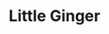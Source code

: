 ---
layout: place
title: "Little Ginger"
permalink: /texas/kingwood/little-ginger.html
stateAbbr: TX
stateName: Texas
cityName: Kingwood
seo:
  name: "Little Ginger"
  type: Restaurant
  links: https://littleginger.kwickmenu.com/
description: "Little Ginger serves delicious sushi in Kingwood, Texas. Try fresh Japanese dishes for a great dining experience. "
place_id: ChIJJ_jh09esQIYRo8_1Egzr_Gg
photos:
  - name: >-
      places/ChIJJ_jh09esQIYRo8_1Egzr_Gg/photos/AeeoHcJxTkjT6-vCRADW-eIhPLmEta04pB2gTuzknPgH3T9A_jbBuin5euMuHrxXdUOMq8eOzZuvBEMOyLm-FwnYS16Jy2jvYNcY5DiFI35CO8qH-nR-trLi-fvgC4ZaEeoyrTRSGQsWcJoo9iG2n8I8ttt93LDCmtoisiaq61z2NQkbkZgDKt-4qan59vMSrlvSmtoYJp88F7Im4cf4Pdhh9ntMFn6RAa1X-3zFemkgHVQ031X602oRyXJdlj8GAP7ale-Fz_iTPcIr2CcG22i0KDt0nQPpXqfGlo5qHPxim5lq77-iluoMU7otdocWvQGQnzRZ-2PyaOhadqqd0sZ1DymuP_FomYeBHGyvQ_s4rf4nk2w1ADsILWXhxoaHLMcut5NVurMpOFzvsNTBJRmt4-tvw-65-e3tgjj20UqTtHY
    widthPx: 3024
    heightPx: 4032
    authorAttributions:
      - displayName: Bourbonnierre's H.
        uri: https://maps.google.com/maps/contrib/111337232050348886467
        photoUri: >-
          https://lh3.googleusercontent.com/a-/ALV-UjXVonIoC--4EHj3-GkiiMvJVkmRLbKa5Xv1uC9Gs8uMIfpMLXqf=s100-p-k-no-mo
    flagContentUri: >-
      https://www.google.com/local/imagery/report/?cb_client=maps_api_places.places_api&image_key=!1e10!2sCIHM0ogKEICAgIDkuo-HfQ&hl=en-US
    googleMapsUri: >-
      https://www.google.com/maps/place//data=!3m4!1e2!3m2!1sCIHM0ogKEICAgIDkuo-HfQ!2e10!4m2!3m1!1s0x8640acd7d3e1f827:0x68fceb0c12f5cfa3
  - name: >-
      places/ChIJJ_jh09esQIYRo8_1Egzr_Gg/photos/AeeoHcKoXu-umsedDvkW4wS2dIn7EueOZnM3Zah8Ipd9QpMEBHyL7NknkLR_AfCSWiSg-OPA-5LcpZYDHl2zIt0hpAI5klbuxq9_R5M1mF7izM3RFbKXKo3y6VUZjQLJjU1_XpjoO_MGfU-nM-YHWeCbVCLE-pg_jlyhgTMdd-ViKNgBJ7rHvjizz2fLGGZFFhNpM12RaT4Qjz3M3l6DGVvrpME3nnfirqqM1od0wVu8KPCfj-p_slNK88nUe-ncWh9fIDzhyq1yB8VQ6ofBP6ZOPtcoucSQPnfdPQpRbCOMdxEA-g
    widthPx: 2048
    heightPx: 1167
    authorAttributions:
      - displayName: Little Ginger
        uri: https://maps.google.com/maps/contrib/112566449370291710366
        photoUri: >-
          https://lh3.googleusercontent.com/a/ACg8ocL2wzJhRoqiltQSvEHYnm5N2ZY6jx9G-Rsn00E0AUGzSLGJkQ=s100-p-k-no-mo
    flagContentUri: >-
      https://www.google.com/local/imagery/report/?cb_client=maps_api_places.places_api&image_key=!1e10!2sAF1QipNvZjJ_mrwavvD9gT5aY-OXbLyBWt1MuCs-kdbc&hl=en-US
    googleMapsUri: >-
      https://www.google.com/maps/place//data=!3m4!1e2!3m2!1sAF1QipNvZjJ_mrwavvD9gT5aY-OXbLyBWt1MuCs-kdbc!2e10!4m2!3m1!1s0x8640acd7d3e1f827:0x68fceb0c12f5cfa3
  - name: >-
      places/ChIJJ_jh09esQIYRo8_1Egzr_Gg/photos/AeeoHcISrrAdVBlpuYKE24LaoMLEAfq292wfvMMREVu4WPHjID5DIkdIVWIQNa5uERRrlSNU1RxJIIFBPsjx0OIYGtzCuXd_L-KetzzR_vLMGUAd6o1oXRdj3nl1Kgntn73GpL1CAmxnF_vmwAvu7otdHHgNV_eCjkPcILmsAj0SKIOBk5ltnoFkvOa4Am3VpjY32YhCbpz8g9WyAJbiVZytJ5fjdcMRr4E1dKAFiKQe6YhKVyCzUxnljyR0bmASm5MpdQmwPvHXpuWnrrGacHiLL8IQl6pDS4NPT-JdMIYDPuyoGN9yd8QGaDwXfEhrJ2qUuaj55ynmVr5AzUBLMO9_g0znNzhy0DnEOR4oTHlwky5ETPdVYcd3oGgU4Hgq-18dWuaYT1BofP7z5_q-L0_g-ZMs9-g2T5j-vKDoA7DfyHgH4A
    widthPx: 4080
    heightPx: 3072
    authorAttributions:
      - displayName: JP
        uri: https://maps.google.com/maps/contrib/103863673279344586682
        photoUri: >-
          https://lh3.googleusercontent.com/a-/ALV-UjW0JVMBSYt3GA7S3dS6EG6diKvwHY7MHGc6MTU3pNWtcNSnKlAqEw=s100-p-k-no-mo
    flagContentUri: >-
      https://www.google.com/local/imagery/report/?cb_client=maps_api_places.places_api&image_key=!1e10!2sCIHM0ogKEICAgICHkL6oBw&hl=en-US
    googleMapsUri: >-
      https://www.google.com/maps/place//data=!3m4!1e2!3m2!1sCIHM0ogKEICAgICHkL6oBw!2e10!4m2!3m1!1s0x8640acd7d3e1f827:0x68fceb0c12f5cfa3
  - name: >-
      places/ChIJJ_jh09esQIYRo8_1Egzr_Gg/photos/AeeoHcI6oTwMaFgu-CWU1isky0B60VW3hzGEdAgO6rLiiVMiCk7PUmi-hy4KsAsUPcwatU3uFgIv1Z8UaJt4hGljdMdKEqPB3q4DNi-FqaWREHsBxZ5R7XjoldWnPK0llO2yqwJwAtRpPALZNfz4kEZwwDJwtRZRYG4ZI_DphKF0u1na4dHbioE-ZrxREXoKCxg5DwFGDC8ERQoLQ0a4ThKHsYoGLArREYntnNfMbG7na3wLfJ-Be7YfEKbub7drQZD8rvwYVvc67Ti9uz3mffWtKHKQ3-zyF8qtl0IOeBmR85fylX9Zbu9qVKhPQZugH1ERE4qQ5PooDdZLA5c7JhScBpg9oM3wtsaiVXusyN8S0Ve1XESPwqdvL6F8sDJtKwDj-W-3CWHWsKyPFARMpcY0kbtRxYjuoRbl2ChqApRaNm6SdnXj
    widthPx: 3000
    heightPx: 4000
    authorAttributions:
      - displayName: Chad Newman
        uri: https://maps.google.com/maps/contrib/107769256976443451622
        photoUri: >-
          https://lh3.googleusercontent.com/a-/ALV-UjXC3euGkAWVs1RkF8r1YvhncY5fdxgm4sMA13k2JBDhWfMPAZVwWA=s100-p-k-no-mo
    flagContentUri: >-
      https://www.google.com/local/imagery/report/?cb_client=maps_api_places.places_api&image_key=!1e10!2sCIHM0ogKEICAgIC5nqm1ywE&hl=en-US
    googleMapsUri: >-
      https://www.google.com/maps/place//data=!3m4!1e2!3m2!1sCIHM0ogKEICAgIC5nqm1ywE!2e10!4m2!3m1!1s0x8640acd7d3e1f827:0x68fceb0c12f5cfa3
  - name: >-
      places/ChIJJ_jh09esQIYRo8_1Egzr_Gg/photos/AeeoHcKbA_eo4e2wqxH90Nc54kkiDNdDRkqNMQL50GhmU-a5EBOeZU98PUm1I6HoUncO5FktyVWGCmNct5zOcb8KgXRt7ZII2iFDDfRygJqpgJD390KcC0Gw7jbACgJENIchulJZaHtcpvkzoTR63nvVtLHdBglHL8Dev1d55Z2yBpJq6cfc5vMWBWjrsl0vVtn2ETayPPg0vaD23hPHcC0jeYd0rBWkLU_fFDlWJYFSBZBbsVtoEbH4eGLq1azI77szSjRx4QzOnC9jk6A90PDzHWb1AvEr0VYohPFEhpwayKsxckZxsX918iMt5vWrGJDYhgxyQunhJoV5QmGXbp5fzjYzgdxyn09sJNEcgeyWHjfByuDBCCps0DnnJ1KthWAfXCkZGixz2ma5fGjAN_kcRgFUf2BG42-tl_ABfwkioHBpaq8
    widthPx: 4080
    heightPx: 3072
    authorAttributions:
      - displayName: JP
        uri: https://maps.google.com/maps/contrib/103863673279344586682
        photoUri: >-
          https://lh3.googleusercontent.com/a-/ALV-UjW0JVMBSYt3GA7S3dS6EG6diKvwHY7MHGc6MTU3pNWtcNSnKlAqEw=s100-p-k-no-mo
    flagContentUri: >-
      https://www.google.com/local/imagery/report/?cb_client=maps_api_places.places_api&image_key=!1e10!2sCIHM0ogKEICAgICHkL6ohwE&hl=en-US
    googleMapsUri: >-
      https://www.google.com/maps/place//data=!3m4!1e2!3m2!1sCIHM0ogKEICAgICHkL6ohwE!2e10!4m2!3m1!1s0x8640acd7d3e1f827:0x68fceb0c12f5cfa3
  - name: >-
      places/ChIJJ_jh09esQIYRo8_1Egzr_Gg/photos/AeeoHcK1lApViWzOXvCca3I-MrEgaIgTDi5YK95AUlr8vwivxuP8BOt3XkLgHFhIo1nacYOYcrimYOc5lvOpBmtgY7Qj6586JYA7PxuU6rQDXbaOpv3kIMUJstE8OPr4_A7iqIW2CrNYeJcZFXuoBCBjje1PvFctIuBmQLBy7DkI5STOQK6baIup0SEfVtHvq2Pha7ML4d2NXmhSCgzd7L6eok3Q_quKkTPxHzY7zDLpJpoxCz3hqpyhicfhgpVkX4e2LPf5uOGw75S6c5YGHbJeqNLjByx5XrRqXIqf4fbHN8qa1JVx6xEMvo9tFhKESI4P6HEitbP4sUazLPZrnRa9ihkPMDH9sz4VusL8Jc5t6WiaTWLQ7iINgpGSYzr7xs2a8gE_c5QKAjXA2CJLQ6Zvq_NwMK9qqTqm-HL4f44zQsd7CA
    widthPx: 4032
    heightPx: 3024
    authorAttributions:
      - displayName: Hisrael Sarmiento
        uri: https://maps.google.com/maps/contrib/107553762726148552240
        photoUri: >-
          https://lh3.googleusercontent.com/a-/ALV-UjU2LN19_joxVzkzz2EeSM1ZzbuRdvtArU4EV-iaah3Cwe3P0I8x=s100-p-k-no-mo
    flagContentUri: >-
      https://www.google.com/local/imagery/report/?cb_client=maps_api_places.places_api&image_key=!1e10!2sCIHM0ogKEICAgIDD9vn5Mw&hl=en-US
    googleMapsUri: >-
      https://www.google.com/maps/place//data=!3m4!1e2!3m2!1sCIHM0ogKEICAgIDD9vn5Mw!2e10!4m2!3m1!1s0x8640acd7d3e1f827:0x68fceb0c12f5cfa3
  - name: >-
      places/ChIJJ_jh09esQIYRo8_1Egzr_Gg/photos/AeeoHcJl2-rPycqB9fJJvuhr0a4dhFRC0zVKY6N0daVWWFsrcVuAcQrisxR3rcoxhDH1Fgie9pSl6ibb1KGMssVxQ6zMJuo14cgSyPcLb0vg5G6-n9pds0CXjRz2n00_CyC52BKc4R3LrYj0wEXK9Ay75d1n9pqp2Iltp7RtSg5qp23WJk912LR82kIPAVzhk0lfUbeRfHfiRTwBjb8V4FDbgfm42l_xigASaAVFa9OgxF92q8cHjX6Atn8D-iMtcYyMHUM_RJqNZlDge39Bx9Jz_ayFMr_iPpFqmwzUIfbKtDOSs4lTcU8cUL_llTy6CEK2WRw-dmHjwZxoD4wePCcTDu2B0vl98NQTUMGsoTEJJ-Le3CK9h582Qpft-HU8QxndId3dJIj72DAXgQhBbjekOrLr2-Q5mIJw_7zUjukcGjP04KM
    widthPx: 4800
    heightPx: 3593
    authorAttributions:
      - displayName: Sabine's travels
        uri: https://maps.google.com/maps/contrib/112187722254659637273
        photoUri: >-
          https://lh3.googleusercontent.com/a/ACg8ocIp-V7xrDrvLquywCAXa40FPNfrlENCYboakPBPzUeAcDRSfA=s100-p-k-no-mo
    flagContentUri: >-
      https://www.google.com/local/imagery/report/?cb_client=maps_api_places.places_api&image_key=!1e10!2sCIHM0ogKEICAgID7huLppAE&hl=en-US
    googleMapsUri: >-
      https://www.google.com/maps/place//data=!3m4!1e2!3m2!1sCIHM0ogKEICAgID7huLppAE!2e10!4m2!3m1!1s0x8640acd7d3e1f827:0x68fceb0c12f5cfa3
  - name: >-
      places/ChIJJ_jh09esQIYRo8_1Egzr_Gg/photos/AeeoHcJUMFNUeSgzkvujJWXvNmIUk1XFlHeQ-7-vjnpR8BZGHfIf8QmDXGkcAi0DGOchi_8IN86RK_CexFg_CqvGxwva-XMqe088AFihPkM5HI1eMuEDnxOKerZXYBAYRcoSTNYBYZ-aIgz7A8Uh4QC2ICmqUuK_M2ZHH57DDcpGD7LyP-yZSUllp0WNmy36ogtmcJjybKHg2lhzG7ufmXMSmLS2asIlmWlxERDN22jkHzOoDGQptayxJH88D2X4Jwp73o8OFHLMmHGbw4iehOac3cWicLjF0dhA16vVsZdaRl3X9BipPJx1nAlOC0-VGLGtlKiRy4gZNp3RqU52aDafcfvhSbrglQDd-d0IU2Dd2-uFCZQKT_DUzl7Hc94vfsPFhLSkycNgjnC6NuZSqZ_zCA8XehwUOGqA1i1syOAHLeUVEaAQ
    widthPx: 4030
    heightPx: 2629
    authorAttributions:
      - displayName: Ruth Figueroa
        uri: https://maps.google.com/maps/contrib/108437884117715484337
        photoUri: >-
          https://lh3.googleusercontent.com/a/ACg8ocLrjuXMNCsNe1N0inP8hsHSg-xM4QyMxFvDO5pUeygWDsej=s100-p-k-no-mo
    flagContentUri: >-
      https://www.google.com/local/imagery/report/?cb_client=maps_api_places.places_api&image_key=!1e10!2sCIHM0ogKEICAgIDR0PSIsAE&hl=en-US
    googleMapsUri: >-
      https://www.google.com/maps/place//data=!3m4!1e2!3m2!1sCIHM0ogKEICAgIDR0PSIsAE!2e10!4m2!3m1!1s0x8640acd7d3e1f827:0x68fceb0c12f5cfa3
  - name: >-
      places/ChIJJ_jh09esQIYRo8_1Egzr_Gg/photos/AeeoHcJI8uMHJWzYQHZp_DjUPy5coS5-Gc24pNCcNYg4JvluB5cJjjuBYtPCxIrn1CeOPxLItffawRc1IV5OP5A4baqGnjaxnM70aG8KOurFR6JgJ69rEEId88NKRXaUO_SGB0icmorGkOM3PAZoIA1qWdASlBJXVqyyymzNgW8TSiR60qciHqy62yFa2ZhbeANfpe7A2cFoThzD--MRluK5oYGFKs3A7e6YjzDEChmFTqnpARtSgmAlNxus6cH1abYlA0iENUO9XrInj0hGmDV5dkU7ySUha3xFbfSsXJ-8lCVlmSi-9MvVS892xapLRZuog3WuN6WTkt0baJ8sjX_rrvjeGkhnE4nYaXEj8aPWpCYHszDVGmTAMQe6ITmU15QUNTdsa3o33YvErfGQYrKs8JtffBusA-cHWRcyclv06eU
    widthPx: 4800
    heightPx: 3599
    authorAttributions:
      - displayName: Ryan Anderson
        uri: https://maps.google.com/maps/contrib/105015194369555092455
        photoUri: >-
          https://lh3.googleusercontent.com/a/ACg8ocIkg4lj73ng2b9YTWKMebd3NlulF1g8VRma0mpBtIAZ_10gFDSO=s100-p-k-no-mo
    flagContentUri: >-
      https://www.google.com/local/imagery/report/?cb_client=maps_api_places.places_api&image_key=!1e10!2sCIHM0ogKEICAgICBiuP7Lw&hl=en-US
    googleMapsUri: >-
      https://www.google.com/maps/place//data=!3m4!1e2!3m2!1sCIHM0ogKEICAgICBiuP7Lw!2e10!4m2!3m1!1s0x8640acd7d3e1f827:0x68fceb0c12f5cfa3
  - name: >-
      places/ChIJJ_jh09esQIYRo8_1Egzr_Gg/photos/AeeoHcLJ6HDrTOtwZniH7MU_12D3VKtWYKoZGXVBCmuD8Zut4YteGy8WqwRlbWKAJ0tbC_6j25RgLdkmOJaoTWEQKA4T7fVH_YHqTq6g6CavflDHlORYQwuQzbHHpp9juYzFXLXSgHmH3r4gFfY7a7u-ue7AF1c8TbcCqoOtiXdZrvK4jldQNwjpp7d8BzC5SR_IarrwlZ1jkkkUCU937vjzN7T4XU1Zm5QgIJ7cBwBAcB2p7m83VREu_l3D3qsZTYkNli3qKZLqlp0ezjIM6_1eSUQP3jKmKi37wOHQ_KI-KdX5s61sFJdgtmsDdaz5MSNGnae34cex_qhd1iapbL9-1TrqJbxY4WCe3kczTLprZnZOQ-5wKDM9ctNutVp0bJSDlcg9njSfITWqQdwgHVoY_EHeYBy7Xvz04E5-f0jp-5mwkw
    widthPx: 3024
    heightPx: 4032
    authorAttributions:
      - displayName: Moyu Yumoto
        uri: https://maps.google.com/maps/contrib/104767872418670413921
        photoUri: >-
          https://lh3.googleusercontent.com/a-/ALV-UjXxUaFWCQZBSUXoUtjT5lAn4ItAQpFxsvE4Ny2adKLxgKenYkfByg=s100-p-k-no-mo
    flagContentUri: >-
      https://www.google.com/local/imagery/report/?cb_client=maps_api_places.places_api&image_key=!1e10!2sCIHM0ogKEICAgIDOg9rPMg&hl=en-US
    googleMapsUri: >-
      https://www.google.com/maps/place//data=!3m4!1e2!3m2!1sCIHM0ogKEICAgIDOg9rPMg!2e10!4m2!3m1!1s0x8640acd7d3e1f827:0x68fceb0c12f5cfa3
address: 2855 W Lake Houston Pkwy, Kingwood, TX 77339, USA
street: 2855 W Lake Houston Pkwy
city: Kingwood
state: TX
zip: '77339'
country: USA
neighborhood: Kingwood
latitude: '30.048000'
longitude: '-95.184534'
accessibility_options:
  wheelchairAccessibleParking: true
  wheelchairAccessibleEntrance: true
  wheelchairAccessibleRestroom: true
  wheelchairAccessibleSeating: true
business_status: OPERATIONAL
name: Little Ginger
google_maps_links:
  directionsUri: >-
    https://www.google.com/maps/dir//''/data=!4m7!4m6!1m1!4e2!1m2!1m1!1s0x8640acd7d3e1f827:0x68fceb0c12f5cfa3!3e0
  placeUri: https://maps.google.com/?cid=7565179911165824931
  writeAReviewUri: >-
    https://www.google.com/maps/place//data=!4m3!3m2!1s0x8640acd7d3e1f827:0x68fceb0c12f5cfa3!12e1
  reviewsUri: >-
    https://www.google.com/maps/place//data=!4m4!3m3!1s0x8640acd7d3e1f827:0x68fceb0c12f5cfa3!9m1!1b1
  photosUri: >-
    https://www.google.com/maps/place//data=!4m3!3m2!1s0x8640acd7d3e1f827:0x68fceb0c12f5cfa3!10e5
primary_type: Japanese Restaurant
opening_hours:
  regular: null
  current: null
secondary_opening_hours:
  regular:
    weekdayDescriptions: null
    type: null
  current:
    weekdayDescriptions: null
    type: null
phone: (281) 570-2829
price_level: PRICE_LEVEL_MODERATE
price_range: $10 &ndash; $20
rating: '4.3'
rating_count: 246
website: https://littleginger.kwickmenu.com/
reviews: null
parking_options: null
payment_options: null
allow_dogs: null
curbside_pickup: null
delivery: null
dine_in: null
good_for_children: null
good_for_groups: null
good_for_sports: null
live_music: null
menu_for_children: null
outdoor_seating: null
reservable: null
restroom: null
serves_beer: null
serves_breakfast: null
serves_brunch: null
serves_cocktails: null
serves_coffee: null
serves_dinner: null
serves_dessert: null
serves_lunch: null
serves_vegetarian_food: null
serves_wine: null
takeout: null
summary: null

---